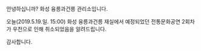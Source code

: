 안녕하십니까? 화성 융릉과건릉 관리소입니다.

오늘(2019.5.19.일. 15:00) 화성 융릉과건릉 재실에서 예정되었던 전통문화공연 2회차가 우천으로 인해 취소되었음을 알려드립니다.

감사합니다.